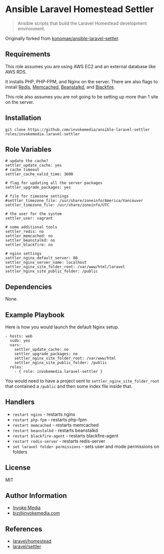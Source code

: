 Ansible Laravel Homestead Settler
==================================

> Ansible scripts that build the Laravel Homestead development environment.

Originally forked from [konomae/ansible-laravel-settler](https://github.com/konomae/ansible-laravel-settler).

Requirements
------------

This role assumes you are using AWS EC2 and an external database like AWS RDS.

It installs PHP, PHP-FPM, and Nginx on the server. There are also flags to install [Redis](http://redis.io/), [Memcached](https://memcached.org/), [Beanstalkd](http://kr.github.io/beanstalkd/), and [Blackfire](https://blackfire.io/).

This role also assumes you are not going to be setting up more than 1 site on the server.

Installation
------------

`git clone https://github.com/invokemedia/ansible-laravel-settler roles/invokemedia.laravel-settler`

Role Variables
--------------

```
# update the cache?
settler_update_cache: yes
# cache timeout
settler_cache_valid_time: 3600

# flag for updating all the server packages
settler_upgrade_packages: yes

# file for timezone settings
#settler_timezone_file: /usr/share/zoneinfo/America/Vancouver
settler_timezone_file: /usr/share/zoneinfo/UTC

# the user for the system
settler_user: vagrant

# some additional tools
settler_redis: no
settler_memcached: no
settler_beanstalkd: no
settler_blackfire: no

# nginx settings
settler_nginx_default_server: 80
settler_nginx_server_name: localhost
settler_nginx_site_folder_root: /var/www/html/laravel
settler_nginx_site_public_folder: /public
```

Dependencies
------------

None.

Example Playbook
-------------------------

Here is how you would launch the default Nginx setup.

```
- hosts: web
  sudo: yes
  vars:
    settler_update_cache: no
    settler_upgrade_packages: no
    settler_nginx_site_folder_root: /var/www/html
    settler_nginx_site_public_folder: /public
  roles:
    - { role: invokemedia.laravel-settler }
```

You would need to have a project sent to `settler_nginx_site_folder_root` that contained a `/public` and then some index file inside that.

Handlers
--------

* `restart nginx` - restarts nginx
* `restart php-fpm` - restarts php-fpm
* `restart memcached` - restarts memcached
* `restart beanstalkd` - restarts beanstalkd
* `restart blackfire-agent` - restarts blackfire-agent
* `restart redis-server` - restarts redis-server
* `set laravel folder permissions` - sets user and mode permissions on folders

License
-------

MIT

Author Information
------------------

* [Invoke Media](http://www.invokemedia.com/)
* <biz@invokemedia.com>

References
----------

* [laravel/homestead](https://github.com/laravel/homestead)
* [laravel/settler](https://github.com/laravel/settler)
